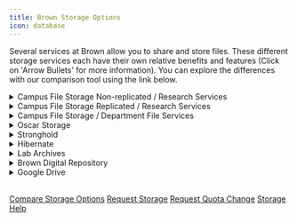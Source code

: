 ```yaml
---
title: Brown Storage Options
icon: database
---
```


Several services at Brown allow you to share and store files. These different 
storage services each have their own relative benefits and features (Click on 
'Arrow Bullets' for more information). You can explore the differences with 
our comparison tool using the link below.

<details>
    <summary>Campus File Storage Non-replicated / Research Services</summary>
    <p>
        File Services for Research provides Brown University research departments 
        with a location in which files can be stored, backed up, and shared with members 
        of the Brown community using Brown ID’s and groups. Space is allocated to each 
        research lab or PI with an ITHelp request, and security groups are required to define 
        access to the data. The data is protected locally via snapshots but doesn’t have 
        geo-redundancy (secondary copy).
    </p>
    <ul>
        <li>
            Best for: Brown faculty and staff researchers looking to store, share and 
            protect research data.
        </li>
        <li>
            Accessibility: The data is accessible on Brown's campus networks (including 
            VPN and wireless). Also accessible directly from High Performance Computing 
            Cluster (Oscar).
        </li>
        <li>
            Sharing: The data can be shared with both Brown and non-Brown collaborators 
            via Globus.
        </li>
        <li>Limitations: No geo-redundancy (secondary copy)</li>
        <li>Rate: $50/TB/Year when storing above free/grant allocations</li>
    </ul>
</details>

<details>
    <summary>Campus File Storage Replicated / Research Services</summary>
    <p>
        File Services for Research provides Brown University research departments 
        with a location in which files can be stored, backed up, and shared with 
        members of the Brown community using Brown ID’s and groups. Space is allocated 
        to each research lab or PI with an ITHelp request, and security groups are 
        required to define access to the data. The data is replicated daily to our 
        disaster recovery site for True geo-redundant data protection. The data is
        accessible on Brown's campus networks (including VPN and wireless).
    </p>
    <ul>
        <li>
            Best for: Brown faculty and staff researchers looking to store, share and
            protect research data.
        </li>
        <li>
            Accessibility: The data is accessible on Brown's campus networks (including 
            VPN and wireless). Also accessible directly from the High Performance Computing 
            Cluster (Oscar).
        </li>
        <li>
            Sharing: The data can be shared with both Brown and non-Brown collaborators 
            via Globus.
        </li>
        <li>Rate: $100/TB/Year when storing above free/grant allocations</li>
    </ul>
</details>

<details>
    <summary>Campus File Storage / Department File Services</summary>
    <p>
        Departmental File Services provides University departments with a location in which 
        files can be stored, backed up, and shared across the department. The service can be 
        accessed by mapping the drive on your computer (
        <a href="https://ithelp.brown.edu/kb/articles/38-connect-to-departmental-file-services-on-windows">Windows Explorer</a>
        on PC or <a href="https://ithelp.brown.edu/kb/articles/3-connect-to-department-file-services-with-mac-osx">Finder</a> 
        on a Mac), or by visiting <a href="http://webfiles.brown.edu/">webfiles.brown.edu</a> 
        in a web browser. (For researchers, please check out "Campus File Storage 
        replicated/non-replicated / Research services " section)
    </p>
    <ul>
        <li>
            Best for: Backing up and sharing official department documents, ensuring longevity
            of documents after file authors leave Brown.
        </li>
        <li>
            Limitations: Can only be accessed on the Brown network or with VPN. Not as easy to 
            access as consumer services (no app, web access is a bit clunky). Sharing is not 
            easy: no sharing with people outside of Brown, no sharing with people who don't
            have access to the department folders. 
        </li>
        <li>
            More info: <a href="https://ithelp.brown.edu/kb/37-department-file-services">Documentation</a>
        </li>
    </ul>
    
</details>

<details>
    <summary>Oscar Storage</summary>
    <p>
        Oscar storage, also known as Computational Data Storage, is a high-performance 
        data storage system which is accessible from any computer connected to Brown's 
        campus network, or from outside the network via ssh. What sets this option apart 
        from the others is that it is directly connected to Brown’s primary supercomputer, 
        “Oscar”, making computation easier. If you don’t intend to compute your data with 
        Brown’s supercomputer, you may consider using Campus File Storage instead. You could 
        also use Oscar storage for computing and then move your results to Campus File Storage 
        for greater accessibility, reliability, and protection.
    </p>
    <ul>
        <li>Synonyms: Oscar Data, HPC Storage, GPFS (historically)</li>
        <li>
            Best for: High performance storage of research data, perform computation on 
            your data using Brown’s supercomputer
        </li>
        <li>Limitations: Not accessible on all campus networks.</li>
        <li>Rate: $100/TB/Year when storing above free/grant allocations</li>
        <li>
            More info: 
            <a href="https://ccv.brown.edu/services/computing#high-performance-computing-(oscar)">Documentation</a> | 
            <a href="https://brown.co1.qualtrics.com/jfe/form/SV_0GtBE8kWJpmeG4B">Request these services</a>
        </li>
    </ul>
</details>

<details>
    <summary>Stronghold</summary>
    <p>
        <a href="https://it.brown.edu/services/stronghold-research-environment-data-compliance">Stronghold</a> 
        is a secure computing and storage environment that enables Brown researchers to analyze sensitive data 
        while complying with regulatory or contractual requirements.
    </p>
    <ul>
        <li>Best for: Storing data with data usage agreements, FISMA, etc.</li>
        <li>Rate: $100/TB/Year when storing above free/grant allocations</li>
        <li>More info: <a href="https://brown.atlassian.net/servicedesk/customer/portal/22">Request this service</a></li>
    </ul>
</details>

<details>
    <summary>Hibernate</summary>
    <p>
        <a href="https://docs.ccv.brown.edu/hibernate/">Hibernate</a> is a secure, reliable,
        research data archive solution. Hibernate is a Brown OIT archival service for the 
        research community to migrate inactive data off active Network-attached storage (NAS)
        platforms onto a lower cost, long-term retention environment.
    </p>
    <ul>
        <li>
            Hibernate leverages <a href="https://docs.ccv.brown.edu/starfish/">StarFish</a> 
            an application that provides a metadata and rules-based 
            management framework for large file systems. StarFish makes storage tiering easy: 
            moving data, reporting, zones.
        </li>
    </ul>
</details>

<details>
    <summary>Lab Archives</summary>
    <p>
        LabArchives is a cloud-based electronic lab notebook that can be used by researchers, 
        instructors, and students for input and organization of laboratory data, information 
        sharing, and collaboration, and for saving historical versions of files. It is appropriate 
        for use in a wide variety of laboratories, including biological sciences, chemistry and 
        physical sciences, and engineering, among others.
    </p>
    <p>
        LabArchives at Brown provides unlimited storage space. The current size limit per file is 4GB.
    </p>
    <p>
        LabArchives at Brown is not approved for storing files containing Personally Identifiable 
        Information (PII), Protected Health Information (PHI), or Brown Restricted Information.
    </p>
    <ul>
        <li>More info: <a href="https://library.brown.edu/info/labarchives/">Documentation</a></li>
    </ul>
</details>

<details>
    <summary>Brown Digital Repository</summary>
    <p>
        The Brown Digital Repository (BDR) is a place to gather, index, store, preserve, and make 
        available digital assets produced via the scholarly, instructional, research, and administrative 
        activities at Brown.
    </p>
    <p>The Brown University Library maintains the repository as a service to the Brown community; it provides:</p>
    <ul>
        <li>A searchable index of digital objects shared by the Brown community.</li>
        <li>Permanent, secure storage for personal and departmental digital objects.</li>
        <li>Off-site backups of digital content.</li>
        <li>Tools for sharing and publishing digital content.</li>
        <li>Data curation, format migration, and preservation services.</li>
    </ul>
    <p>
        Faculty and researchers interested in using the Brown Digital Repository as a platform for 
        programmatic data management, storage, and publication should contact the Library (bdr@brown.edu) 
        for information about opportunities for research consulting and project development support.
    </p>
    <ul>
        <li>More info: <a href="https://repository.library.brown.edu/studio/about/">Documentation</a></li>
    </ul>
</details>

<details>
    <summary>Google Drive</summary>
    <p>
        Google Drive gives you space to store and share documents. The native Google document 
        formats allow for real-time collaboration and file history. You can also store unconverted files 
        of various types in your Google Drive. It's easy to share files with members of the Brown community 
        (including Google Groups) and non-Brown Google accounts; files can be shared with view-only, comment, 
        or edit access. Google also has a really nice feature where you can scan in handwritten documents and 
        have them converted to text. You can access files on the web, through a mobile app, or by installing 
        Google Drive on your computer (which makes it act like a folder on your computer).
    </p>
    <ul>
        <li>
            Best for: Collaboration in native Google files, easy access from anywhere, small amount of total
            storage, sharing with Google Groups.
        </li>
        <li>
            Limitations: Data transfer speeds may be very limited, Globus can provide high bandwidth data transfers.
        </li>
        <li>
            More info: <a href="https://ithelp.brown.edu/kb/48-google-drive">Documentation</a>
            | <a href="https://storage.googleapis.com/gfw-touched-accounts-pdfs/google-cloud-security-and-compliance-whitepaper.pdf">Security</a>
        </li>
    </ul>
</details>
<br/>
<p>
    <a href="/storage" class="button is-link">Compare Storage Options</a>
    <a href="https://brown.atlassian.net/servicedesk/customer/portal/16/group/55/create/263" class="button is-link">Request Storage</a>
    <a href="https://brown.atlassian.net/servicedesk/customer/portal/16/group/55/create/262" class="button is-link">Request Quota Change</a>
    <a href="https://brown.atlassian.net/servicedesk/customer/portal/16/group/55/create/217" class="button is-link">Storage Help</a>
</p>
